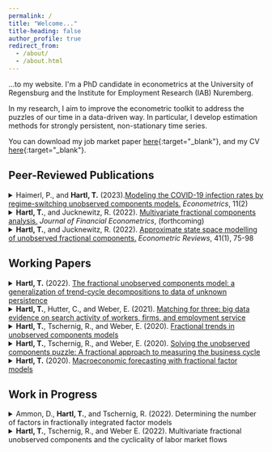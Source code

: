 ```yaml
---
permalink: /
title: "Welcome..."
title-heading: false
author_profile: true
redirect_from: 
  - /about/
  - /about.html
---
```


...to my website. I'm a PhD candidate in econometrics at the University of Regensburg and the Institute for Employment Research (IAB) Nuremberg.

In my research, I aim to improve the econometric toolkit to address the puzzles of 
our time in a data-driven way. In particular, I develop estimation methods for strongly 
persistent, non-stationary time series. 

You can download my job market paper [here](http://tobiashartl.github.io/files/Hartl_fUCM.pdf){:target="_blank"}, and my CV [here](http://tobiashartl.github.io/files/CV_Tobias_Hartl.pdf){:target="_blank"}.


Peer-Reviewed Publications
----------
<details>
<summary>Haimerl, P., and <b>Hartl, T.</b> (2023).<a href="https://doi.org/10.3390/econometrics11020010" target="_blank">Modeling the COVID-19 infection rates by regime-switching unobserved components models.</a> <i>Econometrics</i>, 11(2) </summary>
<hr>
<b>Abstract:</b> The COVID-19 pandemic is characterized as a recurring sequence of infection ebbs and flows. This article proposes a regime-switching unobserved components (UC) approach to model the trend of COVID-19 infections as a function of this peak and trough pattern. Estimated regime probabilities indicate the prevalence of either an infection up- or down-turning regime for every day of the observational period. This method provides an intuitive real-time analysis of the state of the pandemic as well as a tool to identify structural changes ex post. We find that when applied to U.S. data, the model closely tracks regime changes caused by viral mutations, policy interventions and public behavior.
<hr>
</details>



<details>
<summary><b>Hartl, T.</b>, and Jucknewitz, R. (2022). <a href="https://doi.org/10.1093/jjfinec/nbab022" target="_blank">Multivariate fractional components analysis.</a> <i>Journal of Financial Econometrics</i>, (forthcoming)
</summary>
<hr>
<b>Abstract:</b> We propose a setup for fractionally cointegrated time series which is formulated in terms of latent integrated and short-memory components. It accommodates nonstationary processes with different fractional orders and cointegration of different strengths and is applicable in high-dimensional settings. In an application to realized covariance matrices, we find that orthogonal short- and long-memory components provide a reasonable fit and competitive out-of-sample performance compared with several competing methods.
<hr>
</details>

<details>
<summary><b>Hartl, T.</b>, and Jucknewitz, R. (2022). <a href="https://doi.org/10.1080/07474938.2020.1841444" target="_blank">Approximate state space modelling of unobserved fractional components.</a> <i>Econometric Reviews</i>, 41(1), 75-98 
</summary>
<hr>
<b>Abstract:</b> We propose convenient inferential methods for potentially nonstationary multivariate unobserved components models with fractional integration and cointegration. Based on finite-order ARMA approximations in the state space representation, maximum likelihood estimation can make use of the EM algorithm and related techniques. The approximation outperforms the frequently used autoregressive or moving average truncation, both in terms of computational costs and with respect to approximation quality. Monte Carlo simulations reveal good estimation properties of the proposed methods for processes of different complexity and dimension.
<hr>
</details>




Working Papers
-----------


<details>
<summary><b>Hartl, T.</b> (2022). <a href="http://tobiashartl.github.io/files/Hartl_fUCM.pdf" target="_blank">The fractional unobserved components model: a generalization of trend-cycle decompositions to data of unknown persistence</a></summary>
<hr>
<b>Abstract:</b> This paper provides a data-driven solution to the specification of the long-run dynamics in trend-cycle decompositions. A novel state space model of form y<sub>t</sub> = x<sub>t</sub> + c<sub>t</sub> is introduced, allowing the unobserved trend x<sub>t</sub> ∼ I(d) to be fractionally integrated of order d, whereas c<sub>t</sub> represents an unobserved stationary cyclical component. The new model encompasses the two major specifications in the literature that either assume x<sub>t</sub> ∼ I(1) in spirit of the Beveridge-Nelson decomposition, or x<sub>t</sub> ∼ I(2) as for the Hodrick-Prescott filter. As d can take any value on the positive real line, the new model allows for intermediate solutions between integer-integrated specifications and thus for richer long-run dynamics. Trend and cycle can be estimated via the Kalman filter, for which a closed-form solution is provided. The integration order d is treated as unknown and is estimated jointly with the other model parameters via the conditional sum-of-squares estimator. The paper derives the asymptotic theory for parameter estimation under relatively mild assumptions, showing the conditional sum-of-squares estimator to be consistent and asymptotically normally distributed. While the proofs are carried out for a prototypical model, the asymptotic theory carries over to generalizations allowing for deterministic terms and correlated innovations, but also to (quasi-) maximum likelihood estimation. An application to annual CO2 emission reveals a smooth trend component starting to exhibit an inverted U-shape, together with cyclical CO2 emissions that are closely coupled to the business cycle.
<hr>
</details>


<details>
<summary><b>Hartl, T.</b>, Hutter, C., and Weber, E. (2021). <a href="https://doku.iab.de/discussionpapers/2021/dp0121.pdf" target="_blank">Matching for three: big data evidence on search activity of workers, firms, and employment service</a></summary>
<hr>
<b>Abstract:</b> We generate measures for search intensity of employers and job seekers and - as a novel feature - for placement intensity of employment agencies. For this purpose, we tap big data on online activity from the job exchange of the German Federal Employment Agency and its internal placement-software. We use these data to estimate an enhanced matching function where the efficiency parameter varies with the search and placement intensities. The results show that the intensity measures significantly contribute to the variation in job findings.
<hr>
</details>

<details>
<summary><b>Hartl, T.</b>, Tschernig, R., and Weber, E. (2020). <a href="https://arxiv.org/pdf/2005.03988.pdf" target="_blank">Fractional trends in unobserved components models</a></summary>
<hr>
<b>Abstract:</b> We develop a generalization of unobserved components models that allows for a wide range of long-run dynamics by modelling the permanent component as a fractionally integrated process. The model allows for cointegration, does not require stationarity, and can be cast in state space form. We derive the Kalman filter estimator for the common fractionally integrated component and establish consistency and asymptotic (mixed) normality of the maximum likelihood estimator. We apply the model to extract a com- mon long-run component of three US inflation measures, where we show that the <i>I(1)</i> assumption is likely to be violated for the common trend.
<hr>
</details>

<details>
<summary><b>Hartl, T.</b>, Tschernig, R., and Weber, E. (2020). <a href="http://tobiashartl.github.io/files/Hartl_Tschernig_Weber_Puzzle.pdf" target="_blank">Solving the unobserved components puzzle: A fractional approach to measuring the business cycle</a></summary>
<hr>
<b>Abstract:</b> Measures for the business cycle obtained from trend-cycle decompositions are puzzling, as they often are noisy, at odds with the NBER chronology, and not well in line with economic theory. We argue that these results are driven by the neglect of fractionally integrated trends in log US real GDP. To account for fractional integration we develop a generalization of trend-cycle decompositions that avoids prior assumptions about the long-run dynamic characteristics and treats the integration order as a random variable. The integration order is jointly estimated with the other model parameters via a quasi maximum likelihood estimator that is shown to be consistent and asymptotically normal. In addition, single-step estimators for the latent components that are identical to the Kalman filter and smoother but computationally superior are derived. We find that log US real GDP is integrated of order around 1.3, the resulting trend-cycle decomposition is in line with the NBER chronology, and the model well explains the puzzling results in the literature that result from model misspecification.
<hr>
</details>

<details>
<summary><b>Hartl, T.</b> (2020). <a href="https://arxiv.org/pdf/2005.04897.pdf" target="_blank">Macroeconomic forecasting with fractional factor models</a></summary>
<hr>
<b>Abstract:</b> We combine high-dimensional factor models with fractional integration methods and derive models where nonstationary, potentially cointegrated data of different persistence is modelled as a function of common fractionally integrated factors. A two-stage estimator, that combines principal components and the Kalman filter, is proposed. The forecast performance is studied for a high-dimensional US macroeconomic data set, where we find that benefits from the fractional factor models can be substantial, as they outperform univariate autoregressions, principal components, and the factor-augmented error-correction model.
<hr>
</details>


Work in Progress
-----------


<details>
<summary>Ammon, D., <b>Hartl, T.</b>, and Tschernig, R. (2022). Determining the number of factors in fractionally integrated factor models</summary>
<hr>
<b>Abstract:</b> This paper proposes three different approaches to overcome limitations for factor selection in fractionally integrated factor models. Two of our methods for determining the number of factors include the approach of Zhang, Robinson and Yao (2019, JASA) that was designed for identifying the cointegration rank in VAR models. We extend their model selection approach by generalizing it to fractionally integrated factor models. In our two-step procedure we first estimate the cointegration rank as in Zhang, Robinson and Yao (2019, JASA) to obtain the non-stationary fractional factors. In the second step we generalize the model selection criteria by Bai and NG (2002, ECTA) to fractionally integrated factors with memory smaller <i>1/2</i> to obtain the number of asymptotically stationary factors. Before carrying out the second step the non-stationary factors need to be removed from the data. We investigate two alternatives: i) subtract the estimated non-stationary part from the observable variables, ii) project out the non-stationary factors. In our third approach we directly consider the model selection criteria of Bai and NG (2002, ECTA) without prior removing the non-stationary variation in the observable data. In the Monte-Carlo simulations all three methods show satisfactory results, in particular the third approach performs surprisingly well.
<hr>
</details>





<details>
<summary><b>Hartl, T.</b>, Tschernig, R., and Weber E. (2022). Multivariate fractional unobserved components and the cyclicality of labor market flows</summary>
<hr>
<b>Abstract:</b> We generalize bivariate unobserved components models by allowing the long- run components to be fractionally integrated. The model decomposes time series into latent components of different persistence and covers a variety of economic variables that are found to exhibit long memory. The model is identified under weaker restrictions than standard unobserved components models and thus allows for a parsimonious parametrization of the cycles. We apply the fractional unobserved components model to extract trend and cycle measures for German labor market flows, where we find unemployment in- and outflows to be cointegrated and I(0.8564), while a linear combination that is I(0.5537) exists.
<hr>
</details>



